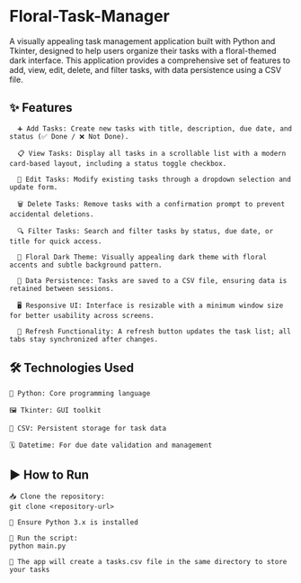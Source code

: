 <br>

# Floral-Task-Manager


A visually appealing task management application built with Python and Tkinter, designed to help users organize their tasks with a floral-themed dark interface.
This application provides a comprehensive set of features to add, view, edit, delete, and filter tasks, with data persistence using a CSV file.


## ✨ Features

      ➕ Add Tasks: Create new tasks with title, description, due date, and status (✅ Done / ❌ Not Done).
    
      📋 View Tasks: Display all tasks in a scrollable list with a modern card-based layout, including a status toggle checkbox.
    
      📝 Edit Tasks: Modify existing tasks through a dropdown selection and update form.
    
      🗑️ Delete Tasks: Remove tasks with a confirmation prompt to prevent accidental deletions.
    
      🔍 Filter Tasks: Search and filter tasks by status, due date, or title for quick access.
    
      🌺 Floral Dark Theme: Visually appealing dark theme with floral accents and subtle background pattern.
    
      💾 Data Persistence: Tasks are saved to a CSV file, ensuring data is retained between sessions.
    
      🖥️ Responsive UI: Interface is resizable with a minimum window size for better usability across screens.
    
      🔄 Refresh Functionality: A refresh button updates the task list; all tabs stay synchronized after changes.




## 🛠️ Technologies Used

    🐍 Python: Core programming language

    🖼️ Tkinter: GUI toolkit

    📑 CSV: Persistent storage for task data

    🗓️ Datetime: For due date validation and management


## ▶️ How to Run

    📥 Clone the repository:
    git clone <repository-url>

    🧰 Ensure Python 3.x is installed

    🚀 Run the script:
    python main.py

    📁 The app will create a tasks.csv file in the same directory to store your tasks








      
